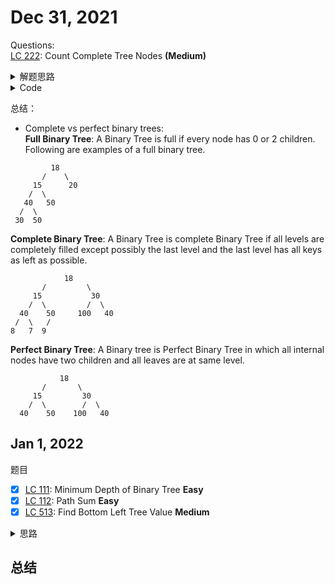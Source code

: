 # Dec 31, 2021
Questions:<br>
[LC 222](https://leetcode.com/problems/count-complete-tree-nodes/): Count Complete Tree Nodes **(Medium)**
<details>
  <summary>解题思路</summary>

*  222: Count Complete Tree Nodes
   * divide and conquer; compute number of levels for left and right (O(log n)), if left == right: left must be perfect but right might not, so recursively check right; otherwise right is perfect but left is not, so check left
   * each time we choose either left or right to calculate # of nodes => O(log n)
   * O(log n * log n) time total
</details>
  

<details>
  <summary>Code</summary>
    - Youtube video: https://www.youtube.com/watch?v=JxIf7Rs9nPw&ab_channel=TimothyHChang <br>
    - 找最左边的node和最右边的node <br>
      - 如果depth是一样的 -> balanced / perfect binary tree <br>
      - 如果depth是不一样的 -> return 1 + self.countNodes(root.left) + self.countNodes(root.right) <br>
  
  ```
class Solution:
    def countNodes(self, root: Optional[TreeNode]) -> int:    
        
        if not root: return 0
        
        def depthLeft(node):
            if not node: return 0
            return depthLeft(node.left) + 1

        def depthRight(node):
            if not node: return 0
            return depthRight(node.right) + 1
        
        l = depthLeft(root.left)
        r = depthRight(root.right)
        
        # Check if it's a balanced binary tree
        if l == r:
            return 2**(l+ 1) - 1        
        else:
            return 1 + self.countNodes(root.left) + self.countNodes(root.right)
  ```
  ```
Compare the depth between left sub tree and right sub tree.
A, If it is equal, it means the left sub tree is a full binary tree
B, It it is not , it means the right sub tree is a full binary tree
  
class Solution:
    def countNodes(self, root: Optional[TreeNode]) -> int:
        
        if not root: return 0
        
        leftDepth = self.getDepth(root.left)
        rightDepth = self.getDepth(root.right)
        
        if leftDepth == rightDepth:
            return 2 ** leftDepth + self.countNodes(root.right)
        else:
            return 2 ** rightDepth + self.countNodes(root.left)
    
    def getDepth(self, root):
        if not root:return 0
        return 1 + self.getDepth(root.left)
  
  ```
  
</details>


总结：
- Complete vs perfect binary trees: <br>
**Full Binary Tree**: A Binary Tree is full if every node has 0 or 2 children. Following are examples of a full binary tree.
```
         18
       /    \   
     15      20    
    /  \       
   40   50   
  /  \
 30  50
 ```
**Complete Binary Tree**: A Binary Tree is complete Binary Tree if all levels are completely filled except possibly the last level and the last level has all keys as left as possible.
```
            18
       /         \  
     15           30  
    /  \         /  \
  40    50     100   40
 /  \   /
8   7  9 
```
**Perfect Binary Tree**: A Binary tree is Perfect Binary Tree in which all internal nodes have two children and all leaves are at same level.
```
           18
       /       \  
     15         30  
    /  \        /  \
  40    50    100   40
```
## Jan 1, 2022

题目
- [X] [LC 111](https://leetcode.com/problems/minimum-depth-of-binary-tree/): Minimum Depth of Binary Tree **Easy**
- [X] [LC 112](https://leetcode.com/problems/path-sum/): Path Sum **Easy**
- [X] [LC 513](https://leetcode.com/problems/find-bottom-left-tree-value/): Find Bottom Left Tree Value **Medium**

<details>
<summary>思路</summary>

- 111: Minimum Depth of Binary Tree
  - BFS; level-order traversal; condition: stop when reach a leaf node
    - time: _O(n)_
    - space: _O(n)_
- 112: Path Sum
  - use recursion to track remaining sum `targetSum-root.val`
- 513: Find Bottom Left Tree Value
  - use a queue; level-order traversal; find the leftmost node in the last level when `i==0`
  - use a queue; append the right node and left node; popleft while queue is not empty

</details>

总结
- 
